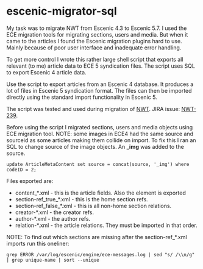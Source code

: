 escenic-migrator-sql
====================

My task was to migrate NWT from Escenic 4.3 to Escenic 5.7. I used the ECE migration tools for migrating sections, users and media.
But when it came to the articles I found the Escenic migration plugins hard to use. Mainly because of poor user interface and inadequate error handling. 

To get more control I wrote this rather large shell script that exports all relevant (to me) article data to ECE 5 syndication files. The script uses SQL to export Escenic 4 article data.

Use the script to export articles from an Escenic 4 database. It produces a lot of files in Escenic 5 syndication format. The files can then be imported directly using the standard import functionality in Escenic 5.

The script was tested and used during migration of [NWT](http://nwt.se). JIRA issue: [NWT-239](https://bricco.atlassian.net/browse/NWT-239).

Before using the script I migrated sections, users and media objects using ECE migration tool.
NOTE: some images in ECE4 had the same source and sourceid as some articles making them collide on import. To fix this I ran an SQL to change source of the image objects. An **_img** was added to the source.
```
update ArticleMetaContent set source = concat(source, '_img') where codeID = 2;
```

Files exported are:
- content_*.xml - this is the article fields. Also the <uri> element is exported
- section-ref_true_*.xml - this is the home section refs.
- section-ref_false_*.xml - this is all non-home section relations.
- creator-*.xml - the creator refs.
- author-*.xml - the author refs.
- relation-*.xml - the article relations.
They must be imported in that order.

NOTE: To find out which sections are missing after the section-ref_*.xml imports run this oneliner:
```
grep ERROR /var/log/escenic/engine/ece-messages.log | sed "s/ /\\n/g" | grep unique-name | sort --unique
```
